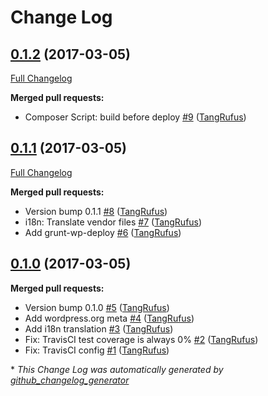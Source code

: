 # Change Log

## [0.1.2](https://github.com/TypistTech/wp-cloudflare-guard/tree/0.1.2) (2017-03-05)
[Full Changelog](https://github.com/TypistTech/wp-cloudflare-guard/compare/0.1.1...0.1.2)

**Merged pull requests:**

- Composer Script: build before deploy [\#9](https://github.com/TypistTech/wp-cloudflare-guard/pull/9) ([TangRufus](https://github.com/TangRufus))

## [0.1.1](https://github.com/TypistTech/wp-cloudflare-guard/tree/0.1.1) (2017-03-05)
[Full Changelog](https://github.com/TypistTech/wp-cloudflare-guard/compare/0.1.0...0.1.1)

**Merged pull requests:**

- Version bump 0.1.1 [\#8](https://github.com/TypistTech/wp-cloudflare-guard/pull/8) ([TangRufus](https://github.com/TangRufus))
- i18n: Translate vendor files [\#7](https://github.com/TypistTech/wp-cloudflare-guard/pull/7) ([TangRufus](https://github.com/TangRufus))
- Add grunt-wp-deploy [\#6](https://github.com/TypistTech/wp-cloudflare-guard/pull/6) ([TangRufus](https://github.com/TangRufus))

## [0.1.0](https://github.com/TypistTech/wp-cloudflare-guard/tree/0.1.0) (2017-03-05)
**Merged pull requests:**

- Version bump 0.1.0 [\#5](https://github.com/TypistTech/wp-cloudflare-guard/pull/5) ([TangRufus](https://github.com/TangRufus))
- Add wordpress.org meta [\#4](https://github.com/TypistTech/wp-cloudflare-guard/pull/4) ([TangRufus](https://github.com/TangRufus))
- Add i18n translation [\#3](https://github.com/TypistTech/wp-cloudflare-guard/pull/3) ([TangRufus](https://github.com/TangRufus))
- Fix: TravisCI test coverage is always 0% [\#2](https://github.com/TypistTech/wp-cloudflare-guard/pull/2) ([TangRufus](https://github.com/TangRufus))
- Fix: TravisCI config [\#1](https://github.com/TypistTech/wp-cloudflare-guard/pull/1) ([TangRufus](https://github.com/TangRufus))



\* *This Change Log was automatically generated by [github_changelog_generator](https://github.com/skywinder/Github-Changelog-Generator)*